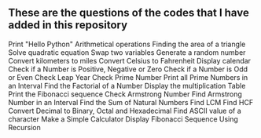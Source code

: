 These are the questions of the codes that I have added in this repository
--------------------------------------------------------------------------------
Print "Hello Python"
Arithmetical operations
Finding the area of a triangle
Solve quadratic equation
Swap two variables
Generate a random number
Convert kilometers to miles
Convert Celsius to Fahrenheit
Display calendar
Check if a Number is Positive, Negative or Zero
Check if a Number is Odd or Even
Check Leap Year
Check Prime Number
Print all Prime Numbers in an Interval
Find the Factorial of a Number
Display the multiplication Table
Print the Fibonacci sequence
Check Armstrong Number
Find Armstrong Number in an Interval
Find the Sum of Natural Numbers
Find LCM
Find HCF
Convert Decimal to Binary, Octal and Hexadecimal
Find ASCII value of a character
Make a Simple Calculator
Display Fibonacci Sequence Using Recursion

